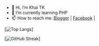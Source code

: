 - 👋 Hi, I’m Khai TK
- 🌱 I’m currently learning PHP
- 📫 How to reach me:  [Blogger](https://khaitk.blogspot.com/) | [Facebook](https://www.facebook.com/vanmaikhai121199) | 


[![Top Langs](https://github-readme-stats.vercel.app/api/top-langs/?username=khaitk&layout=compact)]

[![GitHub Streak](https://github-readme-streak-stats.herokuapp.com/?user=khaitk)]
